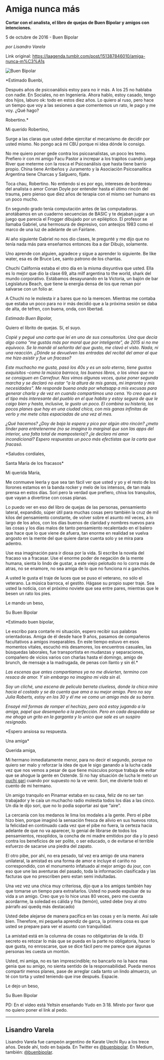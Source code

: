 # Amiga nunca más

**Cortar con el analista, el libro de quejas de Buen Bipolar y amigos con intenciones.**

5 de octubre de 2016 - Buen Bipolar

_por Lisandro Varela_

Link original: https://laagenda.tumblr.com/post/151387846010/amiga-nunca-m%C3%A1s

![Buen Bipolar](https://64.media.tumblr.com/f5183e7bf8bb3861c4cce5bc074333a6/tumblr_inline_pk0589AKbY1t6q87u_500.jpg)  


*Estimado Buenbi,  


Después años de psicoanálisis estoy para no ir más. A los 25 no hablaba con nadie. En Sociales, no en Ingeniería. Ahora hablo, estoy casado, tengo dos hijos, laburo ok: todo en estos diez años. Lo quiero al ruso, pero hace un tiempo que voy a las sesiones a que comentemos un rato, le pago y me voy. ¿Qué hago?   


Robertino.*

Mi querido Robertino,  


Surge a las claras que usted debe ejercitar el mecanismo de decidir por usted mismo. No pongo acá mi CBU porque ni idea dónde lo consigo.


No me quiero poner gede contra los psicoanalistas, un poco les temo. Prefiero ir con mi amigo Facu Pastor a increpar a los trapitos cuando juega River que meterme con la rosca el Psicoanálisis que hasta tiene barrio propio. China tiene Arribeños y Juramento y la Asociaciòn Psicoanalìtica Argentina tiene Charcas y Salguero, fijate.


Toca chau, Robertino. No entiendo si es por ego, intereses de bordereau del analista o amor Conan Doyle por entender hasta el útimo rincón del trauma, pero pienso que diez años de terapia con el mismo ser humano es un poco mucho.


En segundo grado tenía computación antes de las computadoras. anotábamos en un cuaderno secuencias de BASIC y te dejaban jugar a un juego que parecía el Frogger dibujado por un epiléptico. El profesor se llamaba Gabriel, una hermosura de depresivo, con anteojos 1983 como el marco de una luz de adelante de un Fairlane.


Al año siguiente Gabriel no nos dio clases, le pregunté y me dijo que no tenía nada más para enseñarnos entonces iba a dar Dibujo, solamente. 



Uno aprende con alguien, agradece y sigue a aprender lo siguiente. Be like water, esa es de Bruce Lee, santo patrono de los chantas.



Chuchi California estaba el otro día en la misma disyuntiva que usted. Ella es lo mejor que dio la clase 69, alta milf argentina to the world, shark del mundo corporativo. Estábamos desayunando en la Victoria, un bajón de bar Legislatura Beach, que tiene la energìa densa de los que reman por salvarse con un folio ar.



A Chuchi no le molesta ir a bares que no la merecen. Mientras me contaba que estaba un poco para no ir más decidió que a la próxima sesión se daba de alta, de tefren, con buena, onda, con libertad.


*Estimado Buen Bipolar,*


Quiero el librito de quejas. Sí, el suyo.

*Copié y pegué una carta que leí en uno de sus consultorios. Una que decía algo como “me gustás más por moral que por inteligente”, de 2015 si no me equivoco. Se la mandé al señorito del que gusto, me clavó el visto. Nada, ni una reacción. ¿Dónde se devuelven las entradas del recital del amor al que me hizo asistir y fue un fracaso?*

*Este muchacho me gusta, pasó los 40s y es un solo eterno, tiene gustos exquisitos –como la música barroca, los buenos libros, o los vinos que no se consiguen en Carrefour. Nos vimos algunas veces, quise poner segunda marcha y se declaró no estar “a la altura de mis ganas, mi impronta y mis necesidades”. Me responde buena onda por whatsapp a mis excusas para generar charla y de vez en cuando compartimos una cena. Yo creo que es el tipo más interesante del pueblo en el que habito y estoy segura de que le caigo bien y hasta, inclusive, le gusto un poco. El combina su histeria, los pocos planes que hay en una ciudad chica, con mis ganas infinitas de verlo y me mete citas espaciadas de una vez al mes.* 

*¿Qué hacemos? ¿Doy de baja la espera y pico por algún otro rincón? ¿meto tinder para entretenerme (no se imagina lo marginal que son las apps del interior, una falta total de mampostería)? ¿le declaro mi amor incondicional? Espero respuestas un poco más efectistas que la carta que fracasó.*

*Saludos cordiales,   

Santa María de los fracasos*

Mi querida María,


Me conmueve leerla y que sea tan fácil ver que usted y yo y el resto de los llorones estamos en la banda rocker y melo de los intensos, de tan mala prensa en estos días. Sori pero la verdad que prefiero, chiva los tranquilos, que vayan a divertirse con cosas planas.


Lo puedo ver en eso del libro de quejas de las personas, pensamiento lateral, expandido, súper útil para muchas cosas pero también la cruz de mil kilos del pensamiento constante, de volver sobre el asunto mil veces, a lo largo de los años, con los días buenos de claridad y nombres nuevos para las cosas y los días malos de tanto pensamiento recalentado en el balero que hace que lo que viene de afuera, tan enorme en realidad se vuelva angosto en la mente del que quiere darse cuenta solo y se mira para adentro.


Use esa imaginación para ir diosa por la vida. Si escribe la novela del fracaso va a fracasar. Use el enorme poder de negación de la mente humana, sienta lo lindo de gustar, a este viejo pelotudo no lo corra más de atras, no se enamore, no sea amiga de lo que no funciona ni a ganchos.


A usted le gusta el traje de luces que se puso el veterano, no sólo el veterano. La música barroca, el gestito. Hágase su propio super traje. Sea usted la noticia, con el próximo noviete que sea entre pares, mientras que le besen un rato los pies.


Le mando un beso,  

Su Buen Bipolar 

*Estimado buen bipolar,  

Le escribo para contarle mi situación, espero recibir sus palabras orientadoras. Amiga de él desde hace 9 años, pasamos de compañeros facultativos a amigos inseparables. En este tiempo estuvo en esos momentos vitales, escuchó mis desamores, los encuentros casuales, las búsquedas laborales, fue transportista en mudanzas y separaciones, compañero de vicios varios con charlas hasta el domingo, amigo de brunch, de mensaje a la madrugada, de penas con llanto y sin él.* 

*Las escenas que antes compartiamos ya no me divierten, termino con resaca de amor. Y sin embargo no imagino mi vida sin él.*

*Soy un cliché, una escena de pelicula berreta clueless, donde la chica mira hacia el costado y se da cuenta que ama a su mejor amigo. Pero no soy Julia Roberts, estoy en los 30 y él me ve como un amigo más de su barra.*

*Ensayé mil formas de romper el hechizo, pero acá estoy jugando a la amiga, papel que desempeño a la perfección. Pero en cada despedida se me ahoga un grito en la garganta y lo unico que sale es un suspiro resignado.*

*Espero ansiosa su respuesta.  

Una amiga*

Querida amiga,  

Mi hermano inmediatamente menor, para no decir el segundo, porque no quiero ser malo y reforzar la idea de que le sigo ganando a la lucha cada vez que nos vemos a pesar de que tiene músculos porque trabaja de evitar que se ahogue la gente en Ostende. Si no hay situación de lucha le meto un [ouchi gari](https://www.youtube.com/watch?v=dYtDQ_t-_HQ) cuando por supuesto no la ve venir. Sori, me divierte todo el cuento de mi hermano. 

Un amigo tranquilo en Pinamar estaba en su casa, feliz de no ser tan trabajador y le caía un muchacho radio molestia todos los días a las cinco. Un día le dijo sori, que no lo podìa soportar así que “aire”.


La cercanía con los medanos le lima los modales a la gente. Pero el pibe hizo bien, porque imaginó la sensación fresca de alivio en sus huevos rotos, la felicidad en continuado cada vez que el pibe no fuera, la certeza hacia adelante de que no va aparecer, lo genial de librarse de todos los pensamientos, resoplidos, la concha de mi madre emitidos por dìa y lo pesó contra los beneficios de ser polite, o ser educado, o de evitarse el terrible esfuerzo de sacarse una piedra del zapato.


El otro pibe, por ahí, no era pesado, tal vez era amigo de una manera unilateral, la amistad es una forma de amor e incluye el cariño no correspondido, con el monumento infatuado al mejor amigo du jour, con eso que une las aventuras del pasado, toda la información clasificada y las facturas que no prescriben pero estan semi indultadas.


Una vez vez una chica muy criteriosa, dijo que a los amigos también hay que tomarse un tiempo para extrañarlos. Usted no puede expulsar de su vida a un amigo. Creo que yo lo hice unas 80 veces, pero me cuesta acordarme, la soledad es cálida y fría (temón), usted debe (voy al otro párrafo así quedq más destacado)


Usted debe alejarse de manera pacífica en las cosas y en la mente. Así sale bien. Therefore, mi pequeña aprendiz de garca, la primera cosa es que usted se prepare para ver el asunto con tranquilidad.


La amistad está en la columna de cosas no obligatorias de la vida. El secreto es retozar lo más que se pueda en la parte no obligatoria, hacer lo que gusta, no enroscarse, que se dice fácil pero me parece que algunas personas les cuesta un montón.


Usted, mi amiga, no es tan imprescindible; no bancarlo no la hace mas genia que su amigo, no sienta sentido de la responsabilidad. Pueda menos compartir menos planes, pase de arreglar cada tanto un lindo almuerzo, un té con torta y usted teniendo que irse después. Espacie. 


Le dejo un beso,  

Su Buen Bipolar

PD: En el video está Yeltsin enseñando Yudo en 3:18. Mírelo por favor que no quiero poner el link al pedo.



---

 Lisandro Varela
----------------

 Lisandro Varela fue campeón argentino de Karate Uechi Ryu a los trece años. Desde ahí, todo en bajada. En Twitter es [@buenbipolar](http://www.twitter.com/buenbipolar). En Medium, también: [@buenbipolar](https://medium.com/@buenbipolar). 

